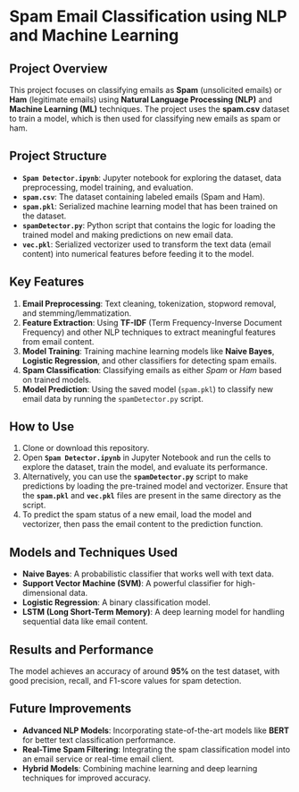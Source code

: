 # Spam Email Classification using NLP and Machine Learning

## Project Overview

This project focuses on classifying emails as **Spam** (unsolicited emails) or **Ham** (legitimate emails) using **Natural Language Processing (NLP)** and **Machine Learning (ML)** techniques. The project uses the **spam.csv** dataset to train a model, which is then used for classifying new emails as spam or ham.

## Project Structure

- **`Spam Detector.ipynb`**: Jupyter notebook for exploring the dataset, data preprocessing, model training, and evaluation.
- **`spam.csv`**: The dataset containing labeled emails (Spam and Ham).
- **`spam.pkl`**: Serialized machine learning model that has been trained on the dataset.
- **`spamDetector.py`**: Python script that contains the logic for loading the trained model and making predictions on new email data.
- **`vec.pkl`**: Serialized vectorizer used to transform the text data (email content) into numerical features before feeding it to the model.

## Key Features

1. **Email Preprocessing**: Text cleaning, tokenization, stopword removal, and stemming/lemmatization.
2. **Feature Extraction**: Using **TF-IDF** (Term Frequency-Inverse Document Frequency) and other NLP techniques to extract meaningful features from email content.
3. **Model Training**: Training machine learning models like **Naive Bayes**, **Logistic Regression**, and other classifiers for detecting spam emails.
4. **Spam Classification**: Classifying emails as either *Spam* or *Ham* based on trained models.
5. **Model Prediction**: Using the saved model (`spam.pkl`) to classify new email data by running the `spamDetector.py` script.

## How to Use

1. Clone or download this repository.
2. Open **`Spam Detector.ipynb`** in Jupyter Notebook and run the cells to explore the dataset, train the model, and evaluate its performance.
3. Alternatively, you can use the **`spamDetector.py`** script to make predictions by loading the pre-trained model and vectorizer. Ensure that the **`spam.pkl`** and **`vec.pkl`** files are present in the same directory as the script.
4. To predict the spam status of a new email, load the model and vectorizer, then pass the email content to the prediction function.

## Models and Techniques Used

- **Naive Bayes**: A probabilistic classifier that works well with text data.
- **Support Vector Machine (SVM)**: A powerful classifier for high-dimensional data.
- **Logistic Regression**: A binary classification model.
- **LSTM (Long Short-Term Memory)**: A deep learning model for handling sequential data like email content.

## Results and Performance

The model achieves an accuracy of around **95%** on the test dataset, with good precision, recall, and F1-score values for spam detection. 

## Future Improvements

- **Advanced NLP Models**: Incorporating state-of-the-art models like **BERT** for better text classification performance.
- **Real-Time Spam Filtering**: Integrating the spam classification model into an email service or real-time email client.
- **Hybrid Models**: Combining machine learning and deep learning techniques for improved accuracy.


